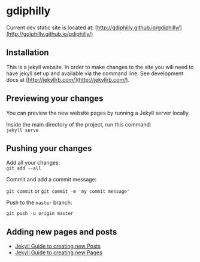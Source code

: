 # gdiphilly

Current dev static site is located at:
[http://gdiphilly.github.io/gdiphilly/](http://gdiphilly.github.io/gdiphilly/)

## Installation

This is a jekyll website. In order to make changes to the site you will need to have jekyll set up and available via the command line.
See development docs at [http://jekyllrb.com/](http://jekyllrb.com/).

## Previewing your changes

You can preview the new website pages by running a Jekyll server locally. 

Inside the main directory of the project, run this command:  
`jekyll serve`


## Pushing your changes

Add all your changes:  
`git add --all`

Commit and add a commit message:

`git commit` or `git commit -m 'my commit message'`

Push to the `master` branch:

`git push -u origin master`

## Adding new pages and posts

- [Jekyll Guide to creating new Posts](http://jekyllrb.com/docs/posts/)
- [Jekyll Guide to creating new Pages](http://jekyllrb.com/docs/pages/)
